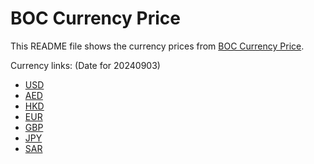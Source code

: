 # BOC Currency Price

This README file shows the currency prices from [BOC Currency Price](https://www.boc.cn/sourcedb/whpj/).

Currency links: (Date for 20240903)

- [USD](https://bocurrencyprice.techina.science/BOC_CURRENCY_PRICE/USD/20240903.json)
- [AED](https://bocurrencyprice.techina.science/BOC_CURRENCY_PRICE/AED/20240903.json)
- [HKD](https://bocurrencyprice.techina.science/BOC_CURRENCY_PRICE/HKD/20240903.json)
- [EUR](https://bocurrencyprice.techina.science/BOC_CURRENCY_PRICE/EUR/20240903.json)
- [GBP](https://bocurrencyprice.techina.science/BOC_CURRENCY_PRICE/GBP/20240903.json)
- [JPY](https://bocurrencyprice.techina.science/BOC_CURRENCY_PRICE/JPY/20240903.json)
- [SAR](https://bocurrencyprice.techina.science/BOC_CURRENCY_PRICE/SAR/20240903.json)
